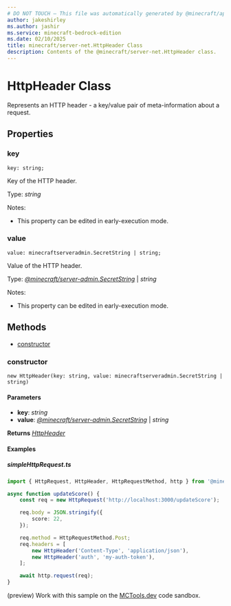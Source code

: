 ```yaml
---
# DO NOT TOUCH — This file was automatically generated by @minecraft/api-docs-generator, to report problems file an issue at https://github.com/Mojang/minecraft-scripting-libraries
author: jakeshirley
ms.author: jashir
ms.service: minecraft-bedrock-edition
ms.date: 02/10/2025
title: minecraft/server-net.HttpHeader Class
description: Contents of the @minecraft/server-net.HttpHeader class.
---
```

# HttpHeader Class

Represents an HTTP header - a key/value pair of meta-information about a request.

## Properties

### **key**
`key: string;`

Key of the HTTP header.

Type: *string*

Notes:
  - This property can be edited in early-execution mode.

### **value**
`value: minecraftserveradmin.SecretString | string;`

Value of the HTTP header.

Type: [*@minecraft/server-admin.SecretString*](../../../scriptapi/minecraft/server-admin/SecretString.md) | *string*

Notes:
  - This property can be edited in early-execution mode.

## Methods
- [constructor](#constructor)

### **constructor**
`
new HttpHeader(key: string, value: minecraftserveradmin.SecretString | string)
`

#### **Parameters**
- **key**: *string*
- **value**: [*@minecraft/server-admin.SecretString*](../../../scriptapi/minecraft/server-admin/SecretString.md) | *string*

**Returns** [*HttpHeader*](HttpHeader.md)

#### Examples

##### ***simpleHttpRequest.ts***

```typescript
import { HttpRequest, HttpHeader, HttpRequestMethod, http } from '@minecraft/server-net';

async function updateScore() {
    const req = new HttpRequest('http://localhost:3000/updateScore');

    req.body = JSON.stringify({
        score: 22,
    });

    req.method = HttpRequestMethod.Post;
    req.headers = [
        new HttpHeader('Content-Type', 'application/json'),
        new HttpHeader('auth', 'my-auth-token'),
    ];

    await http.request(req);
}
```

(preview) Work with this sample on the [MCTools.dev](https://mctools.dev/?open=gp/simpleHttpRequest.ts) code sandbox.
